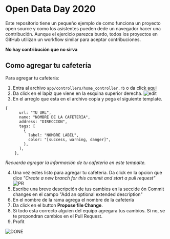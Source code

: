 # Open Data Day 2020
Este repositorio tiene un pequeño ejemplo de como funciona un proyecto open source y como los asistentes pueden dede un navegador hacer una contribución. Aunque el ejercicio parezca burdo, todos los proyectos en GitHub utilizan un workflow similar para aceptar contribuciones. 

**No hay contribución que no sirva**

## Como agregar tu cafetería
Para agregar tu cafetería:

1. Entra al archivo `app/controllers/home_controller.rb` o da click [aqui](https://github.com/LabLeon/OpenDataDay2020/blob/master/app/controllers/home_controller.rb) 
2. Da click en el lapiz que viene en la esquina superior derecha.
![edit](https://help.github.com/assets/images/help/repository/edit-file-edit-button.png)
3. En el arreglo que esta en el archivo copia y pega el siguiente template.

```
{
      url: "TU URL",
      name: "NOMBRE DE LA CAFETERIA",
      address: "DIRECCION",
      tags: [ 
        {
          label: "NOMBRE LABEL",
          color: "[success, warning, danger]",
        },
      ],
    },

```

_Recuerda agregar la información de tu cafeteria en este tempalte._

4. Una vez estes listo para agregar tu cafeteria. Da click en la opcion que dice _"Create a new branch for this commit and start a pull request"_
![PR](https://guides.github.com/activities/hello-world/commit.png)
5. Escribe una breve descripción de tus cambios en la seccide ón Commit changes en el campo "Add an optional extended description"
5. En el nombre de la rama agrega el nombre de la cafetería
6. Da click en el button **Propose file Change**.
7. Si todo esta correcto alguien del equipo agregara tus cambios. Si no, se te propondran cambios en el Pull Request. 
8. Profit 

![DONE](https://media.giphy.com/media/5wWf7GW1AzV6pF3MaVW/giphy.gif)


